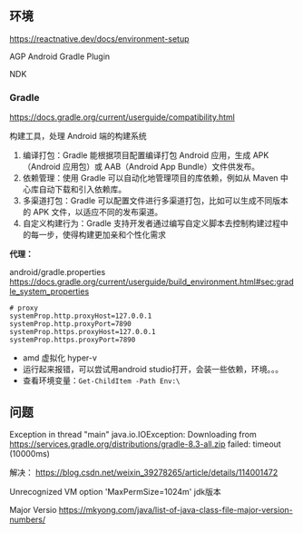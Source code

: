 ## 环境

https://reactnative.dev/docs/environment-setup

AGP Android Gradle Plugin

NDK
### Gradle

https://docs.gradle.org/current/userguide/compatibility.html

构建工具，处理 Android 端的构建系统

1. 编译打包：Gradle 能根据项目配置编译打包 Android 应用，生成 APK（Android 应用包）或 AAB（Android App Bundle）文件供发布。
2. 依赖管理：使用 Gradle 可以自动化地管理项目的库依赖，例如从 Maven 中心库自动下载和引入依赖库。
3. 多渠道打包：Gradle 可以配置文件进行多渠道打包，比如可以生成不同版本的 APK 文件，以适应不同的发布渠道。
4. 自定义构建行为：Gradle 支持开发者通过编写自定义脚本去控制构建过程中的每一步，使得构建更加亲和个性化需求

**代理：**

android/gradle.properties
https://docs.gradle.org/current/userguide/build_environment.html#sec:gradle_system_properties

```
# proxy
systemProp.http.proxyHost=127.0.0.1
systemProp.http.proxyPort=7890
systemProp.https.proxyHost=127.0.0.1
systemProp.https.proxyPort=7890
```

- amd 虚拟化 hyper-v
- 运行起来报错，可以尝试用android studio打开，会装一些依赖，环境。。。
- 查看环境变量：`Get-ChildItem -Path Env:\`

## 问题

Exception in thread "main" java.io.IOException: Downloading from https://services.gradle.org/distributions/gradle-8.3-all.zip failed: timeout (10000ms)

解决： https://blog.csdn.net/weixin_39278265/article/details/114001472

Unrecognized VM option 'MaxPermSize=1024m'
jdk版本

Major Versio
https://mkyong.com/java/list-of-java-class-file-major-version-numbers/
